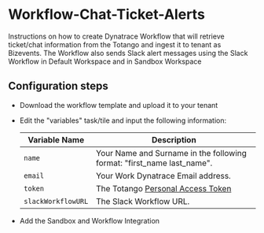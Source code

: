 # Workflow-Chat-Ticket-Alerts
Instructions on how to create Dynatrace Workflow that will retrieve ticket/chat information from the Totango and ingest it to tenant as Bizevents. The Workflow also sends Slack alert messages using the Slack Workflow in Default Workspace and in Sandbox Workspace 

## Configuration steps
- Download the workflow template and upload it to your tenant
- Edit the "variables" task/tile and input the following information:

  | Variable Name      | Description                                                                                   |
  |--------------------|-----------------------------------------------------------------------------------------------|
  | `name`             | Your Name and Surname in the following format: "first_name last_name".                        |
  | `email`            | Your Work Dynatrace Email address.                                                            |
  | `token`            | The Totango [Personal Access Token](https://support.totango.com/hc/en-us/articles/203036939-Personal-Access-Token-and-Service-ID#01GSKRV5MS5573EKJAR6CJHXPR) |
  | `slackWorkflowURL` | The Slack Workflow URL.                                                                       |

- Add the Sandbox and Workflow Integration
